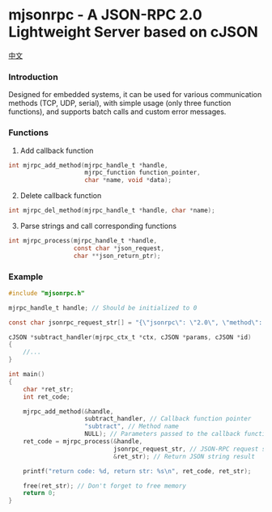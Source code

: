 # mjsonrpc - A JSON-RPC 2.0 Lightweight Server based on cJSON

[中文](README_CN.md)

### Introduction

Designed for embedded systems, it can be used for various communication methods (TCP, UDP, serial), with simple usage (only three function functions), and supports batch calls and custom error messages.

### Functions

1. Add callback function

```c
int mjrpc_add_method(mjrpc_handle_t *handle,
                     mjrpc_function function_pointer,
                     char *name, void *data);
```

2. Delete callback function

```c
int mjrpc_del_method(mjrpc_handle_t *handle, char *name);
```

3. Parse strings and call corresponding functions

```c
int mjrpc_process(mjrpc_handle_t *handle,
                  const char *json_request,
                  char **json_return_ptr);
```

### Example

```c
#include "mjsonrpc.h"

mjrpc_handle_t handle; // Should be initialized to 0

const char jsonrpc_request_str[] = "{\"jsonrpc\": \"2.0\", \"method\": \"subtract\", \"params\": [42, 23], \"id\": 1}";

cJSON *subtract_handler(mjrpc_ctx_t *ctx, cJSON *params, cJSON *id)
{
    //...
}

int main()
{
    char *ret_str;
    int ret_code;

    mjrpc_add_method(&handle,
                     subtract_handler, // Callback function pointer
                     "subtract", // Method name
                     NULL); // Parameters passed to the callback function
    ret_code = mjrpc_process(&handle,
                             jsonrpc_request_str, // JSON-RPC request string
                             &ret_str); // Return JSON string result

    printf("return code: %d, return str: %s\n", ret_code, ret_str);

    free(ret_str); // Don't forget to free memory
    return 0;
}
```

